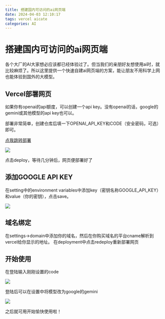 ```yaml
---
title: 搭建国内可访问的ai网页端
date: 2024-04-03 12:10:17
tags: vercel aicate
categories: AI
---
```


# 搭建国内可访问的ai网页端

各个大厂的AI大家想必应该都已经体验过了。但当我们的亲朋好友想使用ai时，就比较麻烦了。所以这里提供一个快速自建ai网页端的方案，能让朋友不用科学上网也能体验到国外的大模型。

## Vercel部署网页

如果你有openai的api额度，可以创建一个api key。没有openai的话，google的gemini或其他模型的api key也可以。

部署非常简单，创建仓库后填一下OPENAI_API_KEY和CODE（安全密码，可选）即可。

[点我跳转部署](https://vercel.com/new/clone?repository-url=https%3A%2F%2Fgithub.com%2FChatGPTNextWeb%2FChatGPT-Next-Web&env=OPENAI_API_KEY&env=CODE&project-name=nextchat&repository-name=NextChat)

![](https://s2.loli.net/2024/04/03/SQ2ueCkZ97WGTib.png)

点击deploy，等待几分钟后，网页便部署好了

## 添加GOOGLE API KEY

在setting中的environment variables中添加key（密钥名称GOOGLE_API_KEY）和value（你的密钥），点击save。

![](https://s2.loli.net/2024/04/03/Leyl84fGHIKBUYT.png)

## 域名绑定

在settings->domain中添加你的域名，然后在你购买域名的平台cname解析到vercel给你显示的地址。
在deployment中点击redeploy重新部署网页

## 开始使用

在登陆输入刚刚设置的code

![](https://s2.loli.net/2024/04/03/UhR3l4pF5LADJWY.png)

登陆后可以在设置中将模型改为google的gemini

![](https://s2.loli.net/2024/04/03/T6ocMVp57g9yUbz.png)

之后就可用开始愉快使用啦！